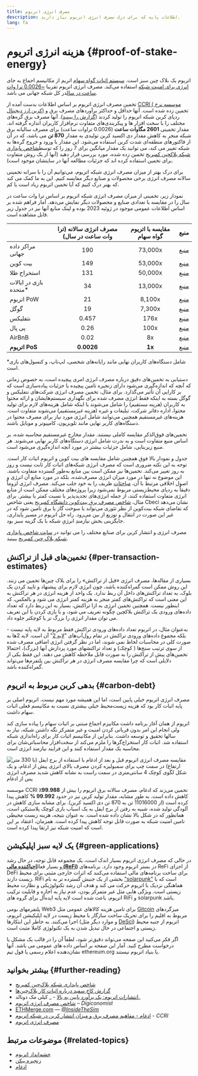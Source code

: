```yaml
---
title: مصرف انرژی اتریوم
description: اطلاعات پایه که برای درک مصرف انرژی اتریوم نیاز دارید.
lang: fa
---
```


# هزینه انرژی اتریوم {#proof-of-stake-energy}

اتریوم یک بلاک چین سبز است. [سیستم اثبات گواه سهام](/developers/docs/consensus-mechanisms/pos) اتریم از مکانیسم اجماع به جای [انرژی برای امنیت شبکه](/developers/docs/consensus-mechanisms/pow) استفاده می‌کند. مصرف انرژی اتریوم تقریبا [~0.0026 ترا وات ساعت در سال](https://carbon-ratings.com/eth-report-2022)در کل شبکه جهانی می باشد.

تخمین مصرف انرژی اتریوم بر اساس اطلاعات بدست آمده از [CCRI ( موسسه نرخ کربن ارز دیجیتال)](https://carbon-ratings.com) تخمین زده شده است. آنها حداقل و حداکثر برآوردهای مصرف برق و ردپای کربن شبکه اتریوم را تولید کردند ([گزارش را ببینید](https://carbon-ratings.com/eth-report-2022)). آنها مصرف برق گره‌های مختلف را با سخت افزار ها و پیکربندی‌های متفاوت نرم‌افزار کاربران اندازه گرفته اند. مقدار تخمینی **2601 مگاوات ساعت** (0.0026 تراوات ساعت) برای مصرف سالیانه برق شبکه منجر به کاهش مقدار دی اکسید کربن تولیدی به مقدار **870 تن** می باشد، که در آن از فاکتورهای منطقه‌ای شدت کربن استفاده می‌شود. این مقدار با ورود و خروج گره‌ها به شبکه تغییر می کند، می توانید یک مقدار میانگین برای 7 روز را که توسط[شاخص پایداری شبکه بلاکچین کمبریج](https://ccaf.io/cbnsi/ethereum) تخمین زده شده، مورد بررسی قرار دهید (آنها از یک روش متفاوت برای تخمین استفاده کرده اند که جزئیات مطالعه آنها در سایتشان موجود است).

برای درک بهتر از میزان مصرف انرژی شبکه اتریوم، می‌توانیم آن را با سرانه تخمینی سالانه مصرف انرژی برخی محصولات و صنایع دیگر مقایسه کنیم. این به ما کمک می کند که بهنر درک کنیم که آیا تخمین اتریوم زیاد است یا کم.

<EnergyConsumptionChart />

نمودار زیر، تخمینی از میران مصرف انرژی شبکه اتریوم بر اساس ترا وات ساعت در سال را در مقایسه با تعدادی صنایع و محصولات دیگر نمایش می‌دهد. آمار فراهم شده بر اساس اطلاعات عمومی موجود در ژوئیه 2023 بوده و لینک منابع آنها نیز در جدول زیر قابل مشاهده است.

|                          | مصرف انرژی سالانه (ترا وات ساعت در سال) | مقایسه با اتریوم گواه سهام |                                                                                      منبع                                                                                       |
|:------------------------ |:---------------------------------------:|:--------------------------:|:-------------------------------------------------------------------------------------------------------------------------------------------------------------------------------:|
| مراکز داده جهانی         |                   190                   |          73,000x           |                                    [منبع](https://www.iea.org/commentaries/data-centres-and-energy-from-global-headlines-to-local-headaches)                                    |
| بیت کوین                 |                   149                   |          53,000x           |                                                                 [منبع](https://ccaf.io/cbnsi/cbeci/comparisons)                                                                 |
| استخراج طلا              |                   131                   |          50,000x           |                                                                 [منبع](https://ccaf.io/cbnsi/cbeci/comparisons)                                                                 |
| بازی در ایالات متحده\* |                   34                    |          13,000x           |                 [منبع](https://www.researchgate.net/publication/336909520_Toward_Greener_Gaming_Estimating_National_Energy_Use_and_Energy_Efficiency_Potential)                 |
| اتریوم PoW               |                   21                    |           8,100x           |                                                                    [منبع](https://ccaf.io/cbnsi/ethereum/1)                                                                     |
| گوگل                     |                   19                    |           7,300x           |                                           [منبع](https://www.gstatic.com/gumdrop/sustainability/google-2022-environmental-report.pdf)                                           |
| نتفلیکس                  |                  0.457                  |            176x            | [منبع](https://assets.ctfassets.net/4cd45et68cgf/7B2bKCqkXDfHLadrjrNWD8/e44583e5b288bdf61e8bf3d7f8562884/2021_US_EN_Netflix_EnvironmentalSocialGovernanceReport-2021_Final.pdf) |
| پی پال                   |                  0.26                   |            100x            |                                  [منبع](https://s202.q4cdn.com/805890769/files/doc_downloads/global-impact/CDP_Climate_Change_PayPal-(1).pdf)                                   |
| AirBnB                   |                  0.02                   |             8x             |                               [منبع](https://s26.q4cdn.com/656283129/files/doc_downloads/governance_doc_updated/Airbnb-ESG-Factsheet-(Final).pdf)                               |
| **اتریوم PoS**           |               **0.0026**                |           **1x**           |                                                               [منبع](https://carbon-ratings.com/eth-report-2022)                                                                |

\*شامل دستگاه‌های کاربران نهایی مانند رایانه‌های شخصی، لپ‌تاپ، و کنسول‌های بازی است.

دستیابی به تخمین‌های دقیق درباره مصرف انرژی امری پیچیده است، به خصوص زمانی که آنچه که اندازه‌گیری می‌شود دارای زنجیره تامین پیچیده یا جزئیات پیاده‌سازی است که بر کارایی آن تأثیر می‌گذارد. برای مثال، تخمین‌ مصرف انرژی شرکت‌های نتفلیکس و گوگل بسته به اینکه فقط انرژی مصرف شده برای نگهداری سیستم‌هایشان و ارائه محتوا به کاربران (_هزینه مستقیم_) را شامل می‌شوند یا اینکه شامل هزینه‌های لازم برای تولید محتوا، اداره دفاتر شرکت، تبلیغات و غیره (_هزینه غیرمستقیم_) می‌شوند متفاوت است. هزینه‌های غیرمستقیم همچنین می‌توانند شامل انرژی مورد نیاز برای مصرف محتوا در دستگاه‌های کاربر نهایی مانند تلویزیون، کامپیوتر و موبایل باشند.

تخمین‌های فوق‌الذکر مقایسه کاملی نیستند. مقدار مخارج غیرمستقیم محاسبه شده، بر اساس منبع متفاوت است و به ندرت شامل انرژی دستگاه‌های کاربر نهایی می‌شوند. هر منبع زیربنایی، شامل جزئیات بیشتر در مورد آنچه اندازه‌گیری می‌شود است.

جدول و نمودار بالا فوق همچنین شامل مقایسه های بیت کوین و اتریوم اثبات کار است. توجه به این نکته ضروری است که مصرف انرژی شبکه‌های اثبات کار ثابت نیست و روز به روز تغییر می‌کند. تخمین‌ها نیز ممکن است بین منابع به‌طور گسترده‌ متفاوت باشند. این موضوع نه تنها در مورد میزان انرژی مصرف‌شده، بلکه در مورد منابع آن انرژی و اصول اخلاقی مرتبط با آن، [مباحثات](https://www.coindesk.com/business/2020/05/19/the-last-word-on-bitcoins-energy-consumption/) ظریف را به خود جلب می‌کند. مصرف انرژی لزوماً دقیقاً به ردپای محیط‌زیستی مربوط نمی‌شود زیرا پروژه‌های مختلف ممکن است از منابع انرژی متفاوت استفاده کنند، از جمله انرژی‌های تجدید‌پذیر با نسبت کمتر یا بیشتر. برای مثال، [شاخص مصرف برق بیت‌کوین دانشگاه کمبریج](https://ccaf.io/cbnsi/cbeci/comparisons) یعنی شاخص Cbeci نشان می‌دهد که تقاضای شبکه بیت‌کوین از نظر تئوری می‌تواند با سوخت گاز یا برق تامین شود که در غیر این صورت در انتقال و توزیع از بین می‌رود. راه حل اتریوم در مسیر پایداری، جایگزینی بخش نیازمندِ انرژیِ شبکه با یک گزینه سبز بود.

مصرف انرژی و انتشار کربن برای صنایع مختلف را می توانید در [سایت شاخص پایداری شبکه بلاک چین کمبریج](https://ccaf.io/cbnsi/ethereum) ببینید.

## تخمین‌های قبل از تراکنش {#per-transaction-estimates}

بسیاری از مقاله‌ها، مصرف انرژی «قبل از تراکنش» را برای بلاک چین‌ها تخمین می زنند. این روش ممکن است گمراه‌کننده باشد، چون انرژی لازم برای پیشنهاد و تایید کردن یک بلوک، به تعداد تراکنش‌های داخل آن ربط ندارد. یک واحد از هزینه انرژی در هر تراکنش به این معنی است که تراکنش‌های کمتر منجر به هزینه کمتر انرژی می شود و بالعکس، که اینطور نیست. همچنین تخمین انرژی به ازا تراکنش، بسیار به این ربط دارد که تعداد داده‌های ورودی یک تراکنش بلاکچین چگونه تعریف می شود، و با بازی کردن با این تعریف می توان مقدار انرژی را بزرگ تر یا کوچکتر جلوه داد.

به‌عنوان مثال، در اتریوم تعداد داده‌های ورودی تراکنش فقط مربوط به لایه پایه نیست - بلکه مجموع داده‌های ورودی تراکنش در تمام رول‌‌آپ‌های "[لایه 2](/layer-2/)" آن است. لایه 2ها به صورت کلی در محاسبات لحاظ نمی شوند، اما در نظر گرفتن انرژی اضافی مصرف شده از سوی ترتیب سنج‌ها ( کوچک) و تعداد تراکنشهای مورد پردازش آنها (بزرگ)، احتمالا تخمین‌های پیش از تراکنش را به صورت قابل ملاحظه‌ کاهش می دهند. این فقط یکی از دلایلی است که چرا مقایسه مصرف انرژی در هر تراکنش بین پلتفرم‌ها می‌تواند گمراه‌کننده باشد.

## بدهی کربن مربوط به اتریوم {#carbon-debt}

مصرف انرژی اتریوم خیلی پایین است، اما این همیشه مورد مهم نیست. اتریوم اصلی بر پایه اثبات کار بود که هزینه زیست‌محیط خیلی بیشتری نسبت به مکانیسم فعلی اثبات سهام داشت.

اتریوم از همان آغاز برنامه داشت مکانیزم اجماع مبتنی بر اثبات سهام را پیاده سازی کند ولی انجام این امر بدون قربانی کردن امنیت و غیر متمرکز نگه داشتن شبکه، نیاز به سالها تحقیق و توسعه داشت. بنابراین از مکانیسم اثبات کار برای راه‌اندازی شبکه استفاده شد. اثبات کار استخراج‌گرها را ملزم می‌کند از سخت‌افزار محاسباتی‌شان برای محاسبه یک مقدار استفاده کنند و این فرایند نیازمند انرژی است.

![مقایسه مصرف انرژی اتریوم قبل و بعد از ادغام با استفاده از برج ایفل (با 330 متر ارتفاع) در سمت چپ برای سمبولیزه کردن مصرف بالای انرژی پیش از ادغام،‌ و یک شکل لگوی کوچک 4 سانتی‌متری در سمت راست به نشانه کاهش شدید مصرف انرژی پس از ادغام](energy_consumption_pre_post_merge.png)

موسسه CCRI تخمین می‌زند که ادغام، مصرف سالانه برق اتریوم را بیش از **99.988٪** کاهش داده است. به طور مشابه، مقدار تولید کربن نیز در حدود **99.992 %** کاهش پیدا کرده است (از 11016000 تن به 870 تن دی اکسید کربن). برای مشابه سازی کاهش در آلودگی تولید شده، شبیه به رفتن از برج ایفل به یک اسباب بازی کوچک پلاستیکی است، همانطور که در شکل بالا نشان داده شده است. به عنوان نتیجه، هزینه زیست محیطی تامین امنیت شبکه به صورت قابل توجه کاهش پیدا کرده است. همزمان، اعتقاد بر این است که امنیت شبکه نیز ارتقا پیدا کرده است.

## یک لایه سبز اپلیکیشن {#green-applications}

در حالی که مصرف انرژی اتریوم بسیار اندک است، یک مجموعه قابل توجه، در حال رشد و بسیار فعال[**احیاکننده مالی (ReFi)**](/refi/) در بستر اتریوم وجود دارد. برنامه‌های ReFi از اجزای DeFi برای ساخت برنامه‌های مالی استفاده می‌کنند که اثرات خارجی مثبتی برای محیط زیست دارند. RiFi بخشی از یک جنبش گسترده تر به نام ["solarpunk"](https://en.wikipedia.org/wiki/Solarpunk) است که با هماهنگی نزدیک با اتریوم حرکت می کند و هدف آن رشد تکنولوژیکی و نظارت محیط زیستی است. ویژگی هایی مثل غیر متمرکز بودن، عدم نیاز به اجازه و قابلیت ترکیب اتریوم، باعث شده است لایه پایه ایده‌آل برای گروه های RiFi و solarpunk باشد.

پلتفرمهای بومی Web3 برای تامین هزینه کالاهای عمومی مثل [Gitcoin](https://gitcoin.co) میزگردهای مربوط به اقلیم را برای تحریک ساخت سازگار با محیط زیست در لایه اپلیکیشن اتریوم، اجرا می‌کنند. به خاطر این ابتکارها (و موارد دیگر مثل [DeSci](/desci/)) اتریوم از جنبه محیط زیستی و اجتماعی در حال تبدیل شدن به یک تکنولوژی کاملا مثبت است.

<InfoBanner emoji=":evergreen_tree:">
  اگر فکر می‌کنید این صفحه می‌تواند دقیق‌تر شود، لطفاً آن را در قالب یک مشکل یا درخواست مطرح کنید. آمار این صفحه بر اساس داده های عمومی می باشد. آنها نشان‌دهنده اعلام رسمی یا قول تیم ethereum.org یا بنیاد اتریوم نیستند.
</InfoBanner>

## بیشتر بخوانید {#further-reading}

- [شاخص پایداری شبکه بلاک‌چین کمبریج](https://ccaf.io/cbnsi/ethereum)
- [گزارش کاخ سفید درباره اثبات کار بلاک‌چین‌ها](https://www.whitehouse.gov/wp-content/uploads/2022/09/09-2022-Crypto-Assets-and-Climate-Report.pdf)
- [انتشارات اتریوم: یک برآورد پایین به بالا](https://kylemcdonald.github.io/ethereum-emissions/) - _ کیلی مک دونالد_
- [شاخص مصرف انرژی اتریوم](https://digiconomist.net/ethereum-energy-consumption/) – _Digiconomist_
- [ETHMerge.com](https://ethmerge.com/) — _[@InsideTheSim](https://x.com/InsideTheSim)_
- [ادغام - مفاهیم مصرف برق و میزان انتشار کربن در شبکه اتریوم](https://carbon-ratings.com/eth-report-2022) - _CCRI_
- [مصرف انرژی اتریوم](https://mirror.xyz/jmcook.eth/ODpCLtO4Kq7SCVFbU4He8o8kXs418ZZDTj0lpYlZkR8)

## موضوعات مرتبط {#related-topics}

- [چشم‌انداز اتریوم](/roadmap/vision/)
- [زنجیره بیکن](/roadmap/beacon-chain)
- [ادغام](/roadmap/merge/)
